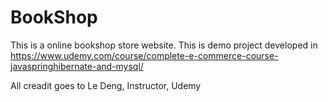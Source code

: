 # BookShop
This is a online bookshop store website. 
This is demo project developed in https://www.udemy.com/course/complete-e-commerce-course-javaspringhibernate-and-mysql/

All creadit goes to Le Deng, Instructor, Udemy
